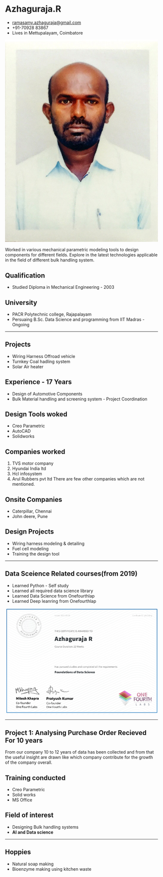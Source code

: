 # Azhaguraja.R
- ramasamy.azhaguraja@gmail.com
- +91-70928 83867
- Lives in Mettupalayam, Coimbatore

![](/images/IMG_4527.jpg)

Worked in various mechanical parametric modeling tools to design components for different fields. Explore in the latest technologies applicable in the field of different bulk handling system.

## Qualification
- Studied Diploma in Mechanical Engineering - 2003

## University
- PACR Polytechnic college, Rajapalayam
- Persuaing B.Sc. Data Science and programming from IIT Madras - Ongoing
___________________________________________________________________________________________________
## Projects
- Wiring Harness Offroad vehicle
- Turnkey Coal hadling system
- Solar Air heater

## Experience - 17 Years
- Design of Automotive Components
- Bulk Material handling and screening system - Project Coordination

## Design Tools woked
- Creo Parametric
- AutoCAD
- Solidworks

## Companies worked
1. TVS motor company
2. Hyundai India ltd
3. Hcl infosystem
4. Arul Rubbers pvt ltd
There are few other companies which are not mentioned.

## Onsite Companies
- Caterpillar, Chennai
- John deere, Pune

## Design Projects
- Wiring harness modeling & detailing
- Fuel cell modeling
- Training the design tool
_____________________________________________________________________________________________________________________
## Data Sceience Related courses(from 2019)
- Learned Python - Self study
- Learned all required data science library
- Learned Data Science from Onefourthlap
- Learned Deep leanring from Onefourthlap

![](/images/DS_cer.PNG)
__________________________________________________________________________________________________________________________
## Project 1: Analysing Purchase Order Recieved For 10 years
From our company 10 to 12 years of data has been collected and from that the useful insight are drawn like which company contribute for the growth of the company overall.

## Training conducted
- Creo Parametric
- Solid works
- MS Office

## Field of interest
- Designing Bulk handling systems
- **AI and Data science**
_______________________________________________________________________________________________________________________________
## Hoppies
- Natural soap making
- Bioenzyme making using kitchen waste
